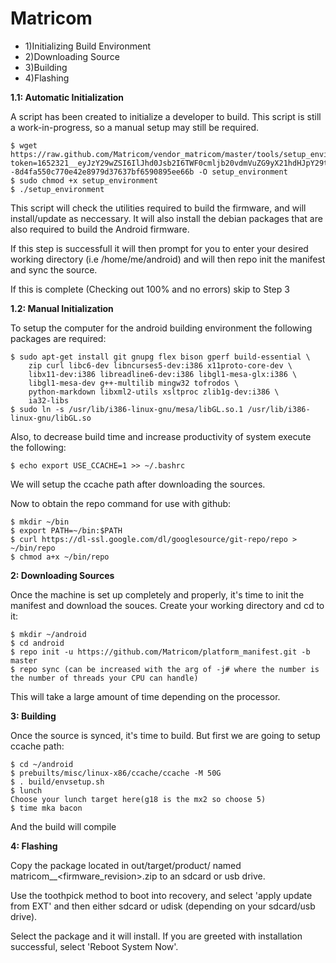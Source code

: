 Matricom
===============

* 1)Initializing Build Environment
* 2)Downloading Source
* 3)Building
* 4)Flashing


**1.1: Automatic Initialization**

  A script has been created to initialize a developer to build. This script is still a work-in-progress, so a manual setup may still be required.
  
    $ wget https://raw.github.com/Matricom/vendor_matricom/master/tools/setup_environment?token=1652321__eyJzY29wZSI6IlJhd0Jsb2I6TWF0cmljb20vdmVuZG9yX21hdHJpY29tL21hc3Rlci90b29scy9zZXR1cF9lbnZpcm9ubWVudCIsImV4cGlyZXMiOjEzOTU3NTg5NTZ9--8d4fa550c770e42e8979d37637bf6590895ee66b -O setup_environment
    $ sudo chmod +x setup_environment
    $ ./setup_environment
    
  This script will check the utilities required to build the firmware, and will install/update as neccessary.  It will also install the debian packages that are also required to build the Android firmware.
  
  If this step is successfull it will then prompt for you to enter your desired working directory (i.e /home/me/android) and will then repo init the manifest and sync the source.
  
  If this is complete (Checking out 100% and no errors) skip to Step 3
  
**1.2: Manual Initialization**

  To setup the computer for the android building environment the following packages are required:
      
    $ sudo apt-get install git gnupg flex bison gperf build-essential \
        zip curl libc6-dev libncurses5-dev:i386 x11proto-core-dev \
        libx11-dev:i386 libreadline6-dev:i386 libgl1-mesa-glx:i386 \
        libgl1-mesa-dev g++-multilib mingw32 tofrodos \
        python-markdown libxml2-utils xsltproc zlib1g-dev:i386 \
        ia32-libs 
    $ sudo ln -s /usr/lib/i386-linux-gnu/mesa/libGL.so.1 /usr/lib/i386-linux-gnu/libGL.so
  Also, to decrease build time and increase productivity of system execute the following:
        
    $ echo export USE_CCACHE=1 >> ~/.bashrc
        
  We will setup the ccache path after downloading the sources.
  
  Now to obtain the repo command for use with github:
  
    $ mkdir ~/bin
    $ export PATH=~/bin:$PATH
    $ curl https://dl-ssl.google.com/dl/googlesource/git-repo/repo > ~/bin/repo
    $ chmod a+x ~/bin/repo
      
  
**2: Downloading Sources**

  Once the machine is set up completely and properly, it's time to init the manifest and download the souces. Create your working directory and cd to it:
  
    $ mkdir ~/android
    $ cd android
    $ repo init -u https://github.com/Matricom/platform_manifest.git -b master
    $ repo sync (can be increased with the arg of -j# where the number is the number of threads your CPU can handle)
    
  This will take a large amount of time depending on the processor.
  
**3: Building**

  Once the source is synced, it's time to build. But first we are going to setup ccache path:
  
    $ cd ~/android
    $ prebuilts/misc/linux-x86/ccache/ccache -M 50G
    $ . build/envsetup.sh
    $ lunch
    Choose your lunch target here(g18 is the mx2 so choose 5)
    $ time mka bacon
    
  And the build will compile
  
**4: Flashing**
  
  Copy the package located in out/target/product/<device> named matricom_<device>_<firmware_revision>.zip to an sdcard or usb drive.
  
  Use the toothpick method to boot into recovery, and select 'apply update from EXT' and then either sdcard or udisk (depending on your sdcard/usb drive).
  
  Select the package and it will install. If you are greeted with installation successful, select 'Reboot System Now'.
  
  
